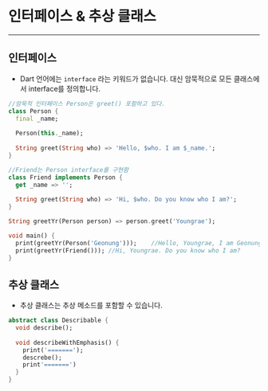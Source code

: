 # 인터페이스 & 추상 클래스

---

## 인터페이스

* Dart 언어에는 `interface` 라는 키워드가 없습니다. 대신 암묵적으로 모든 클래스에서 interface를 정의합니다.

~~~dart
//암묵적 인터페이스 Person은 greet() 포함하고 있다.
class Person {
  final _name;
  
  Person(this._name);
  
  String greet(String who) => 'Hello, $who. I am $_name.';
}

//Friend는 Person interface를 구현함
class Friend implements Person {
  get _name => '';
  
  String greet(String who) => 'Hi, $who. Do you know who I am?';
}

String greetYr(Person person) => person.greet('Youngrae');

void main() {
  print(greetYr(Person('Geonung')));	//Hello, Youngrae, I am Geonung.
  print(greetYr(Friend()));	//Hi, Youngrae. Do you know who I am?
}
~~~



## 추상 클래스

* 추상 클래스는 추상 메소드를 포함할 수 있습니다.

~~~dart
abstract class Describable {
  void describe();
  
  void describeWithEmphasis() {
    print('=======');
    descrebe();
    print'=======')
  }
}
~~~



